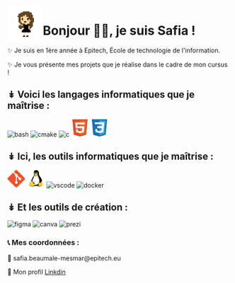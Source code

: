 <img src="https://github.com/SafiaBeaumale/SafiaBeaumale/blob/main/4hso.gif" width="80px" align="left">
<h1 align="left">Bonjour &#9996;&#127996;, je suis Safia !</h1>
<p align="left"> &#10024 Je suis en 1ère année à Epitech, École de technologie de l'information. </p>
<p align="left"> &#10024 Je vous présente mes projets que je réalise dans le cadre de mon cursus ! </p>

<h2 align="left">&#8609; Voici les langages informatiques que je maîtrise :</h2>
<p align="left">
  <img src="https://cdn.jsdelivr.net/gh/devicons/devicon/icons/bash/bash-original.svg" alt="bash" width="40" height="40"/>
  <img src= "https://cdn.jsdelivr.net/gh/devicons/devicon/icons/cmake/cmake-original.svg" alt="cmake" width="40" height="40">
  <img src="https://cdn.jsdelivr.net/gh/devicons/devicon/icons/c/c-original.svg" alt="c" width="40" height="40"/>
  <img src="https://raw.githubusercontent.com/devicons/devicon/master/icons/html5/html5-original.svg" alt="html5" width="40" height="40"/>
  <img src="https://raw.githubusercontent.com/devicons/devicon/master/icons/css3/css3-original.svg" alt="css3" width="40" height="40"/>
 </p>
 
<h2 align="left">&#8609; Ici, les outils informatiques que je maîtrise :</h2>
<p align="left">
    <img src="https://raw.githubusercontent.com/devicons/devicon/master/icons/git/git-original.svg" alt="git" width="40" height="40"/>
    <img src="https://raw.githubusercontent.com/devicons/devicon/master/icons/linux/linux-original.svg" alt="linux" width="40" height="40"/>
    <img src="https://cdn.jsdelivr.net/gh/devicons/devicon/icons/vscode/vscode-original.svg" alt="vscode" width="40" height="40"/>
    <img src="https://cdn.jsdelivr.net/gh/devicons/devicon/icons/docker/docker-original-wordmark.svg" alt="docker" width="40" height="40"/>
   </p>

<h2 align="left">&#8609; Et les outils de création :</h2>
<p align="left">
  <img src="https://cdn.jsdelivr.net/gh/devicons/devicon/icons/figma/figma-original.svg" alt="figma" width="40" height="40"/>
  <img src="https://cdn.jsdelivr.net/gh/devicons/devicon/icons/canva/canva-original.svg" alt="canva" width="40" height="40"/>
    <img src="https://i.pinimg.com/originals/06/3b/d1/063bd13c92a910b4d74c530e378f4256.png" alt="prezi" width="40" height="40"/>
</p>

<h3 align="left"> &#128222 Mes coordonnées :</h3>
<p align="left"> &#128231 safia.beaumale-mesmar@epitech.eu</p>
<p align="left"> &#128172 Mon profil <a href="https://www.linkedin.com/in/safia-beaumale-mesmar-6aa0941b8/">Linkdin</a></p>
